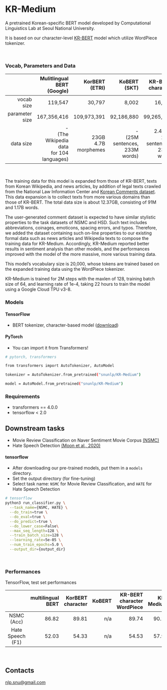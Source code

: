 # KR-Medium

A pretrained Korean-specific BERT model developed by Computational Linguistics Lab at Seoul National University.

It is based on our character-level [KR-BERT](https://github.com/snunlp/KR-BERT) model which utilize WordPiece tokenizer.

<br>

### Vocab, Parameters and Data

|                |                              Mulitlingual BERT<br>(Google) |                KorBERT<br>(ETRI) |                              KoBERT<br>(SKT) |                       KR-BERT character |                   KR-Medium |
| -------------: | ---------------------------------------------: | ---------------------: | ----------------------------------: | -------------------------------------: | -------------------------------------: |
|     vocab size |                                        119,547 |                 30,797 |                               8,002 |                                 16,424 |                                 20,000 |
| parameter size |                                    167,356,416 |            109,973,391 |                          92,186,880 |                             99,265,066 |                             102,015,010 |
|      data size | -<br>(The Wikipedia data<br>for 104 languages) | 23GB<br>4.7B morphemes | -<br>(25M sentences,<br>233M words) | 2.47GB<br>20M sentences,<br>233M words | 12.37GB<br>91M sentences,<br>1.17B words |


<br>

The training data for this model is expanded from those of KR-BERT, texts from Korean Wikipedia, and news articles, by addition of legal texts crawled from the National Law Information Center and [Korean Comments dataset](https://www.kaggle.com/junbumlee/kcbert-pretraining-corpus-korean-news-comments). This data expansion is to collect texts from more various domains than those of KR-BERT. The total data size is about 12.37GB, consisting of 91M and 1.17B words.

The user-generated comment dataset is expected to have similar stylistic properties to the task datasets of NSMC and HSD. Such text includes abbreviations, coinages, emoticons, spacing errors, and typos. Therefore, we added the dataset containing such on-line properties to our existing formal data such as news articles and Wikipedia texts to compose the training data for KR-Medium. Accordingly, KR-Medium reported better results in sentiment analysis than other models, and the performances improved with the model of the more massive, more various training data.

This model’s vocabulary size is 20,000, whose tokens are trained based on the expanded training data using the WordPiece tokenizer.

KR-Medium is trained for 2M steps with the maxlen of 128, training batch size of 64, and learning rate of 1e-4, taking 22 hours to train the model using a Google Cloud TPU v3-8.


### Models

#### TensorFlow

* BERT tokenizer, character-based model ([download](https://drive.google.com/file/d/1OWXGqr2Z2PWD6ST3MsFmcjM8c2mr8PkE/view?usp=sharing))

#### PyTorch

* You can import it from Transformers!

```sh
# pytorch, transformers

from transformers import AutoTokenizer, AutoModel

tokenizer = AutoTokenizer.from_pretrained("snunlp/KR-Medium")

model = AutoModel.from_pretrained("snunlp/KR-Medium")

```


### Requirements

- transformers == 4.0.0
- tensorflow < 2.0


## Downstream tasks

* Movie Review Classification on Naver Sentiment Movie Corpus [(NSMC)](https://github.com/e9t/nsmc)
* Hate Speech Detection [(Moon et al., 2020)](https://github.com/kocohub/korean-hate-speech)


#### tensorflow

* After downloading our pre-trained models, put them in a `models` directory.
* Set the output directory (for fine-tuning)
* Select task name: `NSMC` for Movie Review Classification, and `HATE` for Hate Speech Detection


```sh
# tensorflow
python3 run_classifier.py \
  --task_name={NSMC, HATE} \
  --do_train=true \
  --do_eval=true \
  --do_predict=true \
  --do_lower_case=False\
  --max_seq_length=128 \
  --train_batch_size=128 \
  --learning_rate=5e-05 \
  --num_train_epochs=5.0 \
  --output_dir={output_dir}
```

<br>

### Performances

TensorFlow, test set performances


|       | multilingual BERT | KorBERT<br>character | KoBERT | KR-BERT<br>character<br>WordPiece | KR-Medium |
|:-----:|-------------------:|----------------:|--------:|----------------------------:|-----------------------------------------:|
| NSMC (Acc) |  86.82   | 89.81  | n/a |  89.74 | 90.29 |
| Hate Speech (F1) | 52.03 | 54.33 | n/a | 54.53 | 57.91 |




<br>

## Contacts

nlp.snu@gmail.com


